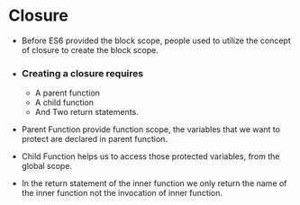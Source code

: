 # Closure

- Before ES6 provided the block scope, people used to utilize the concept of closure to create the block scope.
- ### Creating a closure requires 
  - A parent function
  - A child function
  - And Two return statements.

- Parent Function provide function scope, the variables that we want to protect are declared in parent function.
- Child Function helps us to access those protected variables, from the global scope.
- In the return statement of the inner function we only return the name of the inner function not the invocation of inner function.